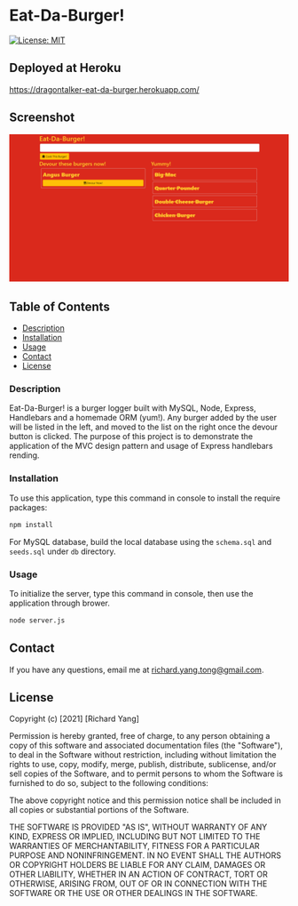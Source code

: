 # Eat-Da-Burger!
 [![License: MIT](https://img.shields.io/badge/License-MIT-yellow.svg)](https://opensource.org/licenses/MIT)

## Deployed at Heroku
https://dragontalker-eat-da-burger.herokuapp.com/

## Screenshot
![burger handler screenshot](./Assets/screenshot.png)

## Table of Contents
* [Description](#Description)
* [Installation](#Installation)
* [Usage](#Usage)
* [Contact](#Contact)
* [License](#License)


### Description

Eat-Da-Burger! is a burger logger built with MySQL, Node, Express, Handlebars and a homemade ORM (yum!). Any burger added by the user will be listed in the left, and moved to the list on the right once the devour button is clicked. The purpose of this project is to demonstrate the application of the MVC design pattern and usage of Express handlebars rending.

### Installation
To use this application, type this command in console to install the require packages:

```bash
npm install
```

For MySQL database, build the local database using the `schema.sql` and `seeds.sql` under `db` directory.

### Usage
To initialize the server, type this command in console, then use the application through brower.

```bash
node server.js
```

## Contact
If you have any questions, email me at richard.yang.tong@gmail.com.

## License
Copyright (c) [2021] [Richard Yang]

Permission is hereby granted, free of charge, to any person obtaining a copy of this software and associated documentation files (the "Software"), to deal in the Software without restriction, including without limitation the rights to use, copy, modify, merge, publish, distribute, sublicense, and/or sell copies of the Software, and to permit persons to whom the Software is furnished to do so, subject to the following conditions:

The above copyright notice and this permission notice shall be included in all copies or substantial portions of the Software.

THE SOFTWARE IS PROVIDED "AS IS", WITHOUT WARRANTY OF ANY KIND, EXPRESS OR IMPLIED, INCLUDING BUT NOT LIMITED TO THE WARRANTIES OF MERCHANTABILITY, FITNESS FOR A PARTICULAR PURPOSE AND NONINFRINGEMENT. IN NO EVENT SHALL THE AUTHORS OR COPYRIGHT HOLDERS BE LIABLE FOR ANY CLAIM, DAMAGES OR OTHER LIABILITY, WHETHER IN AN ACTION OF CONTRACT, TORT OR OTHERWISE, ARISING FROM, OUT OF OR IN CONNECTION WITH THE SOFTWARE OR THE USE OR OTHER DEALINGS IN THE SOFTWARE.
